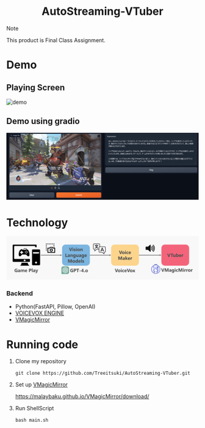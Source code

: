 <div align="center">
<h1>
    <br>
    AutoStreaming-VTuber
    <br>
</h1>

</div>

> [!NOTE]
> This product is Final Class Assignment.

# Demo
## Playing Screen
![demo](./images/demo.png)

## Demo using gradio
![gradio](./images/gradio.png)

# Technology
![teaser](./images/teaser.png)
### Backend
- Python(FastAPI, Pillow, OpenAI)
- [VOICEVOX ENGINE](https://github.com/VOICEVOX/voicevox_engine)
- [VMagicMirror](https://github.com/malaybaku/VMagicMirror)

# Running code
1. Clone my repository
    ```
    git clone https://github.com/Treeitsuki/AutoStreaming-VTuber.git
    ```
1. Set up [VMagicMirror](https://malaybaku.github.io/VMagicMirror/)

    https://malaybaku.github.io/VMagicMirror/download/

1. Run ShellScript
    ```
    bash main.sh
    ```


